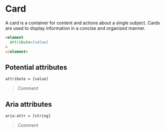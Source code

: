 # Card

A card is a container for content and actions about a single subject. Cards are used to display information in a concise and organized manner.

```html
<element
  attribute=[value]
> 
</element>
```

## Potential attributes

`attribute = [value]`

> Comment

## Aria attributes

`aria-attr = [string]`

> Comment